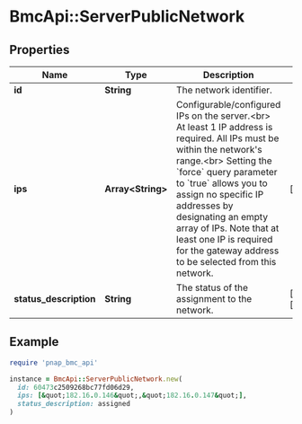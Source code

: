 # BmcApi::ServerPublicNetwork

## Properties

| Name | Type | Description | Notes |
| ---- | ---- | ----------- | ----- |
| **id** | **String** | The network identifier. |  |
| **ips** | **Array&lt;String&gt;** | Configurable/configured IPs on the server.&lt;br&gt; At least 1 IP address is required. All IPs must be within the network&#39;s range.&lt;br&gt; Setting the &#x60;force&#x60; query parameter to &#x60;true&#x60; allows you to assign no specific IP addresses by designating an empty array of IPs. Note that at least one IP is required for the gateway address to be selected from this network. | [optional] |
| **status_description** | **String** | The status of the assignment to the network. | [optional][readonly] |

## Example

```ruby
require 'pnap_bmc_api'

instance = BmcApi::ServerPublicNetwork.new(
  id: 60473c2509268bc77fd06d29,
  ips: [&quot;182.16.0.146&quot;,&quot;182.16.0.147&quot;],
  status_description: assigned
)
```


